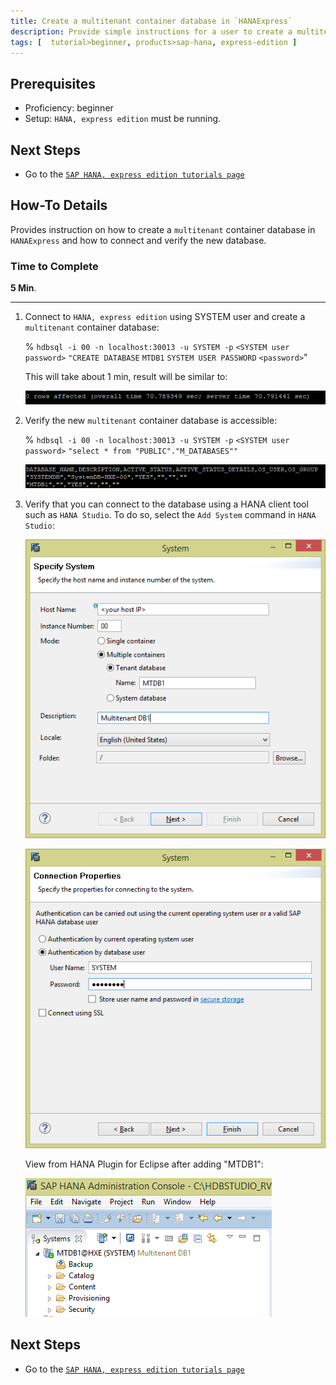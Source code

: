 ```yaml
---
title: Create a multitenant container database in `HANAExpress`
description: Provide simple instructions for a user to create a multitenant database in `HANAExpress`. SAP HANA systems with multitenant database containers can contain multiple tenant databases.
tags: [  tutorial>beginner, products>sap-hana, express-edition ]
---
```


## Prerequisites  
 - Proficiency: beginner
 - Setup: `HANA, express edition` must be running.

## Next Steps
 - Go to the [`SAP HANA, express edition tutorials page`](http://go.sap.com/developer/topics/sap-hana-express.tutorials.html)

## How-To Details
Provides instruction on how to create a `multitenant` container database in `HANAExpress` and how to connect and verify the new database.

### Time to Complete
**5 Min**.

---

1. Connect to `HANA, express edition` using SYSTEM user and create a `multitenant` container database:

    % `hdbsql -i 00 -n localhost:30013 -u SYSTEM -p` `<SYSTEM user password>` `"CREATE DATABASE` `MTDB1` `SYSTEM USER PASSWORD` `<password>`"

    This will take about 1 min, result will be similar to:
    
    ![image 1](1.png)

2. Verify the new `multitenant` container database is accessible:

   % `hdbsql -i 00 -n localhost:30013 -u SYSTEM -p` `<SYSTEM user password>` `"select * from "PUBLIC"."M_DATABASES""`
   
   ![image 1](2.png)

3. Verify that you can connect to the database using a HANA client tool such as `HANA Studio`. To do so, select the `Add System` command in `HANA Studio`:

    ![image 1](4.png)

    ![image 1](5.png)

    View from HANA Plugin for Eclipse after adding "MTDB1":

    ![image 1](3.png)


## Next Steps
 - Go to the [`SAP HANA, express edition tutorials page`](http://go.sap.com/developer/topics/sap-hana-express.tutorials.html)
